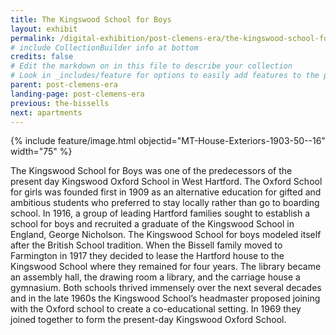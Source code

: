 ```yaml
---
title: The Kingswood School for Boys
layout: exhibit
permalink: /digital-exhibition/post-clemens-era/the-kingswood-school-for-boys.html
# include CollectionBuilder info at bottom
credits: false
# Edit the markdown on in this file to describe your collection
# Look in _includes/feature for options to easily add features to the page
parent: post-clemens-era
landing-page: post-clemens-era
previous: the-bissells
next: apartments
---
```


{% include feature/image.html objectid="MT-House-Exteriors-1903-50--16" width="75" %}

The Kingswood School for Boys was one of the predecessors of the present day Kingswood Oxford School in West Hartford. The Oxford School for girls was founded first in 1909 as an alternative education for gifted and ambitious students who preferred to stay locally rather than go to boarding school. In 1916, a group of leading Hartford families sought to establish a school for boys and recruited a graduate of the Kingswood School in England, George Nicholson. The Kingswood School for boys modeled itself after the British School tradition. When the Bissell family moved to Farmington in 1917 they decided to lease the Hartford house to the Kingswood School where they remained for four years. The library became an assembly hall, the drawing room a library, and the carriage house a gymnasium. Both schools thrived immensely over the next several decades and in the late 1960s the Kingswood School’s headmaster proposed joining with the Oxford school to create a co-educational setting. In 1969 they joined together to form the present-day Kingswood Oxford School.
